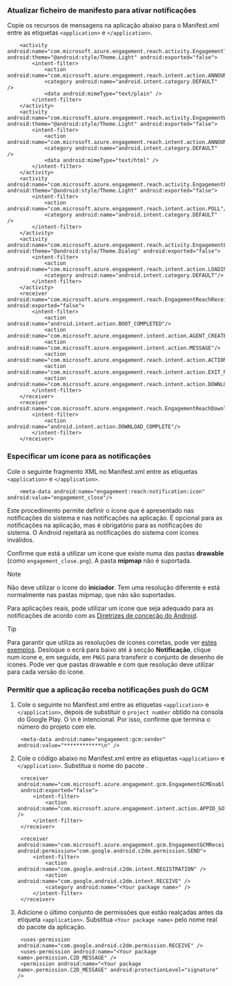 
### Atualizar ficheiro de manifesto para ativar notificações
Copie os recursos de mensagens na aplicação abaixo para o Manifest.xml entre as etiquetas `<application>` e `</application>`.

        <activity android:name="com.microsoft.azure.engagement.reach.activity.EngagementTextAnnouncementActivity" android:theme="@android:style/Theme.Light" android:exported="false">
            <intent-filter>
                <action android:name="com.microsoft.azure.engagement.reach.intent.action.ANNOUNCEMENT"/>
                <category android:name="android.intent.category.DEFAULT" />
                <data android:mimeType="text/plain" />
            </intent-filter>
        </activity>
        <activity android:name="com.microsoft.azure.engagement.reach.activity.EngagementWebAnnouncementActivity" android:theme="@android:style/Theme.Light" android:exported="false">
            <intent-filter>
                <action android:name="com.microsoft.azure.engagement.reach.intent.action.ANNOUNCEMENT"/>
                <category android:name="android.intent.category.DEFAULT" />
                <data android:mimeType="text/html" />
            </intent-filter>
        </activity>
        <activity android:name="com.microsoft.azure.engagement.reach.activity.EngagementPollActivity" android:theme="@android:style/Theme.Light" android:exported="false">
            <intent-filter>
                <action android:name="com.microsoft.azure.engagement.reach.intent.action.POLL"/>
                <category android:name="android.intent.category.DEFAULT" />
            </intent-filter>
        </activity>
        <activity android:name="com.microsoft.azure.engagement.reach.activity.EngagementLoadingActivity" android:theme="@android:style/Theme.Dialog" android:exported="false">
            <intent-filter>
                <action android:name="com.microsoft.azure.engagement.reach.intent.action.LOADING"/>
                <category android:name="android.intent.category.DEFAULT"/>
            </intent-filter>
        </activity>
        <receiver android:name="com.microsoft.azure.engagement.reach.EngagementReachReceiver" android:exported="false">
            <intent-filter>
                <action android:name="android.intent.action.BOOT_COMPLETED"/>
                <action android:name="com.microsoft.azure.engagement.intent.action.AGENT_CREATED"/>
                <action android:name="com.microsoft.azure.engagement.intent.action.MESSAGE"/>
                <action android:name="com.microsoft.azure.engagement.reach.intent.action.ACTION_NOTIFICATION"/>
                <action android:name="com.microsoft.azure.engagement.reach.intent.action.EXIT_NOTIFICATION"/>
                <action android:name="com.microsoft.azure.engagement.reach.intent.action.DOWNLOAD_TIMEOUT"/>
            </intent-filter>
        </receiver>
        <receiver android:name="com.microsoft.azure.engagement.reach.EngagementReachDownloadReceiver">
            <intent-filter>
                <action android:name="android.intent.action.DOWNLOAD_COMPLETE"/>
            </intent-filter>
        </receiver>

### Especificar um ícone para as notificações
Cole o seguinte fragmento XML no Manifest.xml entre as etiquetas `<application>` e `</application>`.

        <meta-data android:name="engagement:reach:notification:icon" android:value="engagement_close"/>

Este procedimento permite definir o ícone que é apresentado nas notificações do sistema e nas notificações na aplicação. É opcional para as notificações na aplicação, mas é obrigatório para as notificações do sistema. O Android rejeitará as notificações do sistema com ícones inválidos.

Confirme que está a utilizar um ícone que existe numa das pastas **drawable** (como ``engagement_close.png``). A pasta **mipmap** não é suportada.

> [!NOTE]
> Não deve utilizar o ícone do **iniciador**. Tem uma resolução diferente e está normalmente nas pastas mipmap, que não são suportadas.
> 
> 

Para aplicações reais, pode utilizar um ícone que seja adequado para as notificações de acordo com as [Diretrizes de conceção do Android](http://developer.android.com/design/patterns/notifications.html).

> [!TIP]
> Para garantir que utiliza as resoluções de ícones corretas, pode ver [estes exemplos](https://www.google.com/design/icons).
> Desloque o ecrã para baixo até à secção **Notificação**, clique num ícone e, em seguida, em `PNGS` para transferir o conjunto de desenho de ícones. Pode ver que pastas drawable e com que resolução deve utilizar para cada versão do ícone.
> 
> 

### Permitir que a aplicação receba notificações push do GCM
1. Cole o seguinte no Manifest.xml entre as etiquetas `<application>` e `</application>`, depois de substituir o `project number` obtido na consola do Google Play. O \n é intencional. Por isso, confirme que termina o número do projeto com ele.
   
        <meta-data android:name="engagement:gcm:sender" android:value="************\n" />
2. Cole o código abaixo no Manifest.xml entre as etiquetas `<application>` e `</application>`. Substitua o nome do pacote <Your package name>.
   
        <receiver android:name="com.microsoft.azure.engagement.gcm.EngagementGCMEnabler"
        android:exported="false">
            <intent-filter>
                <action android:name="com.microsoft.azure.engagement.intent.action.APPID_GOT" />
            </intent-filter>
        </receiver>
   
        <receiver android:name="com.microsoft.azure.engagement.gcm.EngagementGCMReceiver" android:permission="com.google.android.c2dm.permission.SEND">
            <intent-filter>
                <action android:name="com.google.android.c2dm.intent.REGISTRATION" />
                <action android:name="com.google.android.c2dm.intent.RECEIVE" />
                <category android:name="<Your package name>" />
            </intent-filter>
        </receiver>
3. Adicione o último conjunto de permissões que estão realçadas antes da etiqueta `<application>`. Substitua `<Your package name>` pelo nome real do pacote da aplicação.
   
        <uses-permission android:name="com.google.android.c2dm.permission.RECEIVE" />
        <uses-permission android:name="<Your package name>.permission.C2D_MESSAGE" />
        <permission android:name="<Your package name>.permission.C2D_MESSAGE" android:protectionLevel="signature" />

<!--HONumber=Sep16_HO3-->


